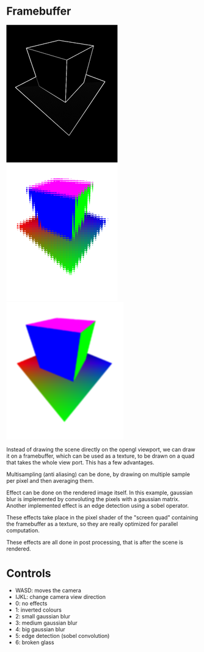 # Framebuffer

![screenshot1](../screenshots/framebuffer_1.png) ![screenshot1](../screenshots/framebuffer_2.png)
![screenshot1](../screenshots/framebuffer_3.png)

Instead of drawing the scene directly on the opengl viewport, we can draw it on a framebuffer, which can be used as
a texture, to be drawn on a quad that takes the whole view port. This has a few advantages.

Multisampling (anti aliasing) can be done, by drawing on multiple sample per pixel and then averaging them.

Effect can be done on the rendered image itself. In this example, gaussian blur is implemented by convoluting the pixels with a gaussian matrix.
Another implemented effect is an edge detection using a sobel operator.

These effects take place in the pixel shader of the "screen quad" containing the framebuffer as a texture, so they are really optimized for parallel computation.

These effects are all done in post processing, that is after the scene is rendered.

# Controls

- WASD: moves the camera
- IJKL: change camera view direction
- 0: no effects
- 1: inverted colours
- 2: small gaussian blur
- 3: medium gaussian blur
- 4: big gaussian blur
- 5: edge detection (sobel convolution)
- 6: broken glass
